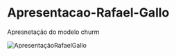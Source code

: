 # Apresentacao-Rafael-Gallo

Apresnetação do modelo churm 

![ApresentaçãoRafaelGallo](https://drive.google.com/file/d/1LShmqc-NbGAKsLt2wUJqtl36pro0F_SJ/view?usp=sharing)

